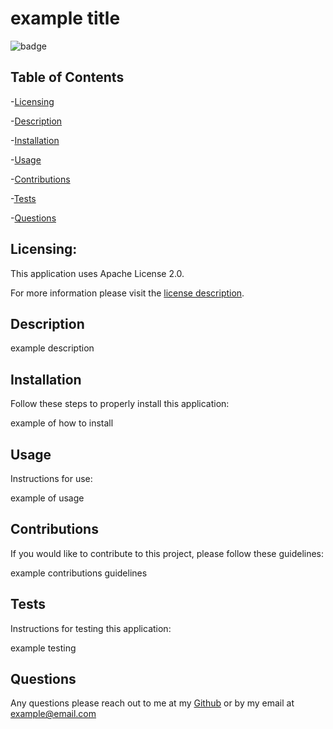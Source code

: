 
  # example title

  ![badge](https://img.shields.io/badge/license-ApacheLicense2.0-brightorange)
  
  ## Table of Contents
  
-[Licensing](#Licensing)

-[Description](#description)

-[Installation](#Installation)

-[Usage](#Usage)

-[Contributions](#Contributions)

-[Tests](#Tests)

-[Questions](#Questions)

  ## Licensing:
 
  This application uses Apache License 2.0.

  For more information please visit the [license description](https://choosealicense.com/licenses/apache-2.0/).

  ## Description

  example description 

  ## Installation
  Follow these steps to properly install this application:

  example of how to install

  ## Usage 
  Instructions for use:

  example of usage

  ## Contributions
  If you would like to contribute to this project, please follow these guidelines: 

  example contributions guidelines

  ## Tests 
  Instructions for testing this application:

  example testing 

  ## Questions
  Any questions please reach out to me at my [Github](https://github.com/sammcowen)
   or by my email at  example@email.com
